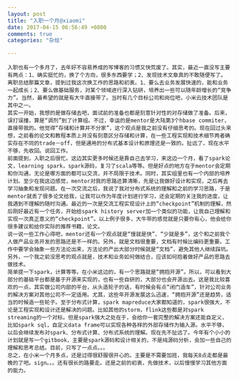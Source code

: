 ```yaml
---
layout: post
title: "入职一个月@xiaomi"
date: 2017-04-15 06:56:49 +0800
comments: true
categories: "杂烩"

---
```

	入职也有一个多月了，去年好不容易养成的写博客的习惯又快荒废了。其实，最近一直没写主要有两点：1、确实挺忙的，换了个方向，很多东西要学；2、发现技术文章真的不敢随便写了。
	离职总结那篇文章，提到过我这次换工作的思路和初衷。1、要么去业务发展快速的，能和业务一起成长；2、要么做基础服务，对某个领域进行深入钻研，培养出一些可以随年龄增长的“竞争力”。当然，最希望的就是有大牛直接带了。当时有几个目标公司和岗位吧，小米云技术团队是其中之一。
	其实一开始，我想的是做存储去吧，面试前的准备也都是刻意针对性的对存储做了准备。后来，误打误撞，算是“调剂”到了计算组。不过，幸运的是mentor是大陆第3个hbase commiter，直接带我的。他觉得“存储和计算并不分家”，这个观点是我之前没有仔细思考的。现在回过头来想，之前看的论文和教程本质上并没有刻意区分存储和计算，在一些工程实现和技术细节两者确实存在不同的trade－off，但是通用的分布式基本设计和原理还是一致的。扯远了，现在水平不够，先收回。说回工作。
	前面提到，入职之后很忙。这边其实更多时候还是靠自己去学习，来这边一个月，看了spark论文，learning spark，spark源码，复习了scala等等。但是好点的地方在于mentor会定期和你沟通，无论是哪方面的都可以交流，并不局限于技术。同时，其实组里也有一个内部的培养计划。至少在我这边感觉，mentor对我的思路还算清晰，先是让我做好设计和实现，之后再去学习抽象和发现问题。在一次交流之后，我说了我对分布式系统的理解和之前的学习思路，于是mentor就丢了很多论文给我，让我可以作为年度计划进行学习，还会定期的关注我的进度，让我遇到不理解的随时沟通。最近的一次是交流工程实现设计上的“checkpoint”机制的理解，然后刚好最近有一个任务，开始给spark history server加一个类似的功能，让我自己理解和实现一次真正意义的“checkpoint”。以上例子很多，大牛带的感觉就是只要你有心，他会给你很多建议和给你实际的推荐书籍，论文。
	说一说一些工作心得吧，mentor还有一个观点就是“慢就是快”、“少就是多”，这个和之前我个人做产品业务开发的思路还是不一样的。另外，就是文档很重要，文档有时候比编码更重要。工作中要学会抽象一些方法论出来，方法论的产出大部分时候就是“文档”，避免其他人继续踩坑。另外，一个我之前没思考的观点就是，技术和业务如何做结合，应该如何抱着做好产品的思路去做技术。
	简单提一下spark，计算等等。在小米这边的，有一个思路就是“拥抱开源”。所以，可以看到大部分的基础平台都是基于开源来实现的，也有一些自研的，大部分也会开源出去。这是我比较喜欢的一点，其实做公司内部的平台，从头造轮子的话，有时候会有点“闭门造车”，针对公司业务的解决方案对其他公司不一定适用。尤其，这些年开源发展这么迅速，“拥抱开源”还是趋势，适当的时候造一些轮子。至于分布式计算，spark mapreduce大家都知道的，spark很强大，不论是工程实现和设计还是解决的问题。比如其他的storm，flink这些都是对spark streaming的一个对标。但是spark强大之处在于，会给你一套完整的解决方案还能自定义，比如spark sql，自定义data frame可以实现各种各样的外部存储作为输入源。水平不够，以后会继续发布对spark、分布式计算、分布式系统的理解。现在先不扯远了。今年有个小小的计划就是写一个gitbook，主要是spark源码和设计相关的，不是纯源码分析，会加一些自己的理解和思考总结。目前，只写了一点点。。。
	总之，在小米一个月多点，还是过得很舒服很开心的。主要是不需要加班，我每天8点走都是最晚的了吧。sign。。。还有很长的路要走。还是之前的初衷，先做技术，以后慢慢学习其他方面的能力。